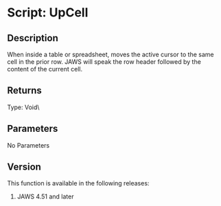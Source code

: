 # Script: UpCell

## Description

When inside a table or spreadsheet, moves the active cursor to the same
cell in the prior row. JAWS will speak the row header followed by the
content of the current cell.

## Returns

Type: Void\

## Parameters

No Parameters

## Version

This function is available in the following releases:

1.  JAWS 4.51 and later
